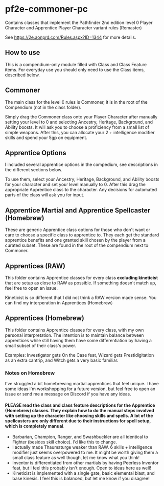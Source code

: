 # pf2e-commoner-pc
Contains classes that implement the Pathfinder 2nd edition level 0 Player Character and Apprentice Player Character variant rules (Remaster)

See https://2e.aonprd.com/Rules.aspx?ID=1344 for more details.

## How to use
This is a compendium-only module filled with Class and Class Feature items. For everyday use you should only need to use the Class items, described below.

## Commoner
The main class for the level 0 rules is Commoner, it is in the root of the Compendium (not in the class folder).

Simply drag the Commoner class onto your Player Character after manually setting your level to 0 and selecting Ancestry, Heritage, Background, and Ability boosts. It will ask you to choose a proficiency from a small list of simple weapons. After this, you can allocate your 2 + intelligence modifier skills and spend your 5gp on equipment. 

## Apprentice Options
I included several apprentice options in the compedium, see descriptions in the different sections below.

To use them, select your Ancestry, Heritage, Background, and Ability boosts for your character and set your level manually to 0. After this drag the appropriate Apprentice class to the character. Any decisions for automated parts of the class will ask you for input.

## Apprentice Martial and Apprentice Spellcaster (Homebrew)
These are generic Apprentice class options for those who don't want or care to choose a specific class to apprentice to. They each get the standard apprentice benefits and one granted skill chosen by the player from a curated subset. These are found in the root of the compendium next to Commoner.

## Apprentices (RAW)
This folder contains Apprentice classes for every class **excluding kineticist** that are setup as close to RAW as possible. If something doesn't match up, feel free to open an issue.

Kineticist is so different that I did not think a RAW version made sense. You can find my interperation in Apprentices (Homebrew)

## Apprentices (Homebrew)
This folder contains Apprentice classes for every class, with my own personal interpretation. The intention is to maintain balance between apprentices while still having them have some differentiation by having a small subset of their class's power.

Examples: Investigator gets On the Case feat, Wizard gets Prestidigitation as an extra cantrip, and Witch gets a very basic familiar.

### Notes on Homebrew
I've struggled a bit homebrewing martial apprentices that feel unique. I have some ideas I'm workshopping for a future version, but feel free to open an issue or send me a message on Discord if you have any ideas.

#### PLEASE read the class and class feature descriptions for the Apprentice (Homebrew) classes. They explain how to do the manual steps involved with setting up the character like choosing skills and spells. A lot of the spellcasters are only different due to their instructions for spell setup, which is completely manual.

- Barbarian, Champion, Ranger, and Swashbuckler are all identical to Fighter (besides skill choice). I'd like this to change.
- I actually made Thaumaturge weaker than RAW. 6 skills + intelligence modifier just seems overpowered to me. It might be worth giving them a small class feature as well though, let me know what you think!
- Inventor is differentiated from other martials by having Peerless Inventor feat, but I feel this probably isn't enough. Open to ideas here as well!
- Kineticist is implemented with a single gate, basic elemental blast, and base kinesis. I feel this is balanced, but let me know if you disagree!
